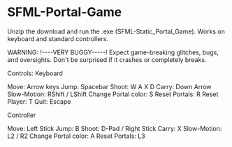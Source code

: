 # SFML-Portal-Game

Unzip the download and run the .exe (SFML-Static_Portal_Game).
Works on keyboard and standard controllers.

WARNING: !----VERY BUGGY-----!
Expect game-breaking glitches, bugs, and  oversights. Don't be surprised if it crashes or completely breaks.

Controls:
  Keyboard

  Move:                   Arrow keys
  Jump:                   Spacebar
  Shoot:                  W A X D
  Carry:                  Down Arrow
  Slow-Motion:            RShift / LShift
  Change Portal color:    S
  Reset Portals:          R
  Reset Player:           T
  Quit:                   Escape

  Controller

  Move:                   Left Stick
  Jump:                   B
  Shoot:                  D-Pad / Right Stick
  Carry:                  X
  Slow-Motion:            L2 / R2
  Change Portal color:    A
  Reset Portals:          L3
